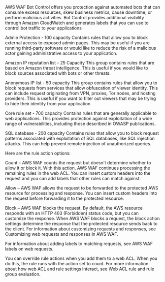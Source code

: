 AWS WAF Bot Control offers you protection against automated bots that can consume excess resources, skew business metrics, cause downtime, or perform malicious activities. Bot Control provides additional visibility through Amazon CloudWatch and generates labels that you can use to control bot traffic to your applications


Admin Protection - 100 capacity
Contains rules that allow you to block external access to exposed admin pages. This may be useful if you are running third-party software or would like to reduce the risk of a malicious actor gaining administrative access to your application.

Amazon IP reputation list - 25 Capacity
This group contains rules that are based on Amazon threat intelligence. This is useful if you would like to block sources associated with bots or other threats.

Anonymous IP list - 50 capacity
This group contains rules that allow you to block requests from services that allow obfuscation of viewer identity. This can include request originating from VPN, proxies, Tor nodes, and hosting providers. This is useful if you want to filter out viewers that may be trying to hide their identity from your application.

Core rule set - 700 capacity
Contains rules that are generally applicable to web applications. This provides protection against exploitation of a wide range of vulnerabilities, including those described in OWASP publications.

SQL database - 200 capacity
Contains rules that allow you to block request patterns associated with exploitation of SQL databases, like SQL injection attacks. This can help prevent remote injection of unauthorized queries.


Here are the rule action options:

Count – AWS WAF counts the request but doesn't determine whether to allow it or block it. With this action, AWS WAF continues processing the remaining rules in the web ACL. You can insert custom headers into the request and you can add labels that other rules can match against.


Allow – AWS WAF allows the request to be forwarded to the protected AWS resource for processing and response. You can insert custom headers into the request before forwarding it to the protected resource.


Block – AWS WAF blocks the request. By default, the AWS resource responds with an HTTP 403 (Forbidden) status code, but you can customize the response. When AWS WAF blocks a request, the block action settings determine the response that the protected resource sends back to the client.
For information about customizing requests and responses, see Customizing web requests and responses in AWS WAF.

For information about adding labels to matching requests, see AWS WAF labels on web requests.

You can override rule actions when you add them to a web ACL. When you do this, the rule runs with the action set to count. For more information about how web ACL and rule settings interact, see Web ACL rule and rule group evaluation.